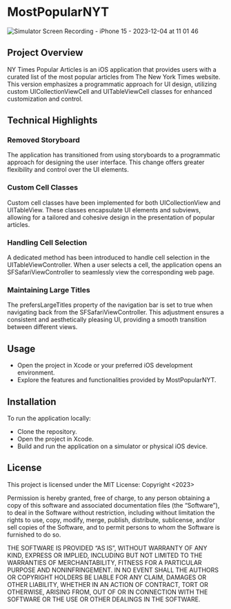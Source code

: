 # MostPopularNYT

![Simulator Screen Recording - iPhone 15 - 2023-12-04 at 11 01 46](https://github.com/denysastapov/MostPopularNYT/assets/38051100/0c021475-c6ca-4698-8bbf-c766369c90ed)

## Project Overview
NY Times Popular Articles is an iOS application that provides users with a curated list of the most popular articles from The New York Times website. This version emphasizes a programmatic approach for UI design, utilizing custom UICollectionViewCell and UITableViewCell classes for enhanced customization and control.

## Technical Highlights
### Removed Storyboard
The application has transitioned from using storyboards to a programmatic approach for designing the user interface. This change offers greater flexibility and control over the UI elements.

### Custom Cell Classes
Custom cell classes have been implemented for both UICollectionView and UITableView. These classes encapsulate UI elements and subviews, allowing for a tailored and cohesive design in the presentation of popular articles.

### Handling Cell Selection
A dedicated method has been introduced to handle cell selection in the UITableViewController. When a user selects a cell, the application opens an SFSafariViewController to seamlessly view the corresponding web page.

### Maintaining Large Titles
The prefersLargeTitles property of the navigation bar is set to true when navigating back from the SFSafariViewController. This adjustment ensures a consistent and aesthetically pleasing UI, providing a smooth transition between different views.

## Usage
- Open the project in Xcode or your preferred iOS development environment.
- Explore the features and functionalities provided by MostPopularNYT.

## Installation
To run the application locally:

- Clone the repository.
- Open the project in Xcode.
- Build and run the application on a simulator or physical iOS device.

## License

This project is licensed under the MIT License:
Copyright <2023>

Permission is hereby granted, free of charge, to any person obtaining a copy of this software and associated documentation files (the “Software”), to deal in the Software without restriction, including without limitation the rights to use, copy, modify, merge, publish, distribute, sublicense, and/or sell copies of the Software, and to permit persons to whom the Software is furnished to do so.

THE SOFTWARE IS PROVIDED “AS IS”, WITHOUT WARRANTY OF ANY KIND, EXPRESS OR IMPLIED, INCLUDING BUT NOT LIMITED TO THE WARRANTIES OF MERCHANTABILITY, FITNESS FOR A PARTICULAR PURPOSE AND NONINFRINGEMENT. IN NO EVENT SHALL THE AUTHORS OR COPYRIGHT HOLDERS BE LIABLE FOR ANY CLAIM, DAMAGES OR OTHER LIABILITY, WHETHER IN AN ACTION OF CONTRACT, TORT OR OTHERWISE, ARISING FROM, OUT OF OR IN CONNECTION WITH THE SOFTWARE OR THE USE OR OTHER DEALINGS IN THE SOFTWARE.
